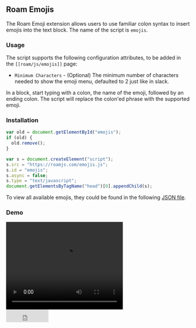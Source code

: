## Roam Emojis

The Roam Emoji extension allows users to use familiar colon syntax to insert emojis into the text block. The name of the script is `emojis`.

### Usage

The script supports the following configuration attributes, to be added in the `[[roam/js/emojis]]` page:

- `Minimum Characters` - (Optional) The minimum number of characters needed to show the emoji menu, defaulted to 2 just like in slack.

In a block, start typing with a colon, the name of the emoji, followed by an ending colon. The script will replace the colon'ed phrase with the supported emoji.

### Installation

```javascript
var old = document.getElementById("emojis");
if (old) {
  old.remove();
}

var s = document.createElement("script");
s.src = "https://roamjs.com/emojis.js";
s.id = "emojis";
s.async = false;
s.type = "text/javascript";
document.getElementsByTagName("head")[0].appendChild(s);
```

To view all available emojis, they could be found in the following [JSON file](https://raw.githubusercontent.com/omnidan/node-emoji/master/lib/emoji.json).

### Demo

<video width="320" height="240" controls>
  <source src="../../videos/emojis.mp4" type="video/mp4">
</video>

<br/>

<iframe src="https://github.com/sponsors/dvargas92495/button" title="Sponsor dvargas92495" height="35" width="116" style="border: 0;"></iframe>
